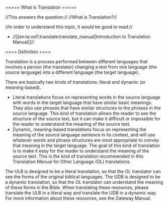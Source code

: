 ===== What is Translation =====

//This answers the question:// //What is Translation?//

//In order to understand this topic, it would be good to read://
  * //[[en:ta:vol1:translate:translate_manual|Introduction to Translation Manual]]//

==== Definition ====

Translation is a process performed between different languages that involves a person (the translator) changing a text from one language (the source language) into a different language (the target language).

There are basically two kinds of translations: literal and dynamic (or meaning-based). 
  * Literal translations focus on representing words in the source language with words in the target language that have similar basic meanings. They also use phrases that have similar structures to the phrases in the source language. This kind of translation allows the reader to see the structure of the source text, but it can make it difficult or impossible for the reader to understand the meaning of the source text.  
  * Dynamic, meaning-based translations focus on representing the meaning of the source language sentence in its context, and will use whatever words and phrase structures are most appropriate to convey that meaning in the target language. The goal of this kind of translation is to make it easy for the reader to understand the meaning of the source text. This is the kind of translation recommended in this Translation Manual for Other Language (OL) translations.

The ULB is designed to be a literal translation, so that the OL translator can see the forms of the original biblical languages. The UDB is designed to be a dynamic translation, so that the OL translator can understand the meaning of these forms in the Bible. When translating these resources, please translate the ULB in a literal way and translate the UDB in a dynamic way. For more information about these resources, see the Gateway Manual.
